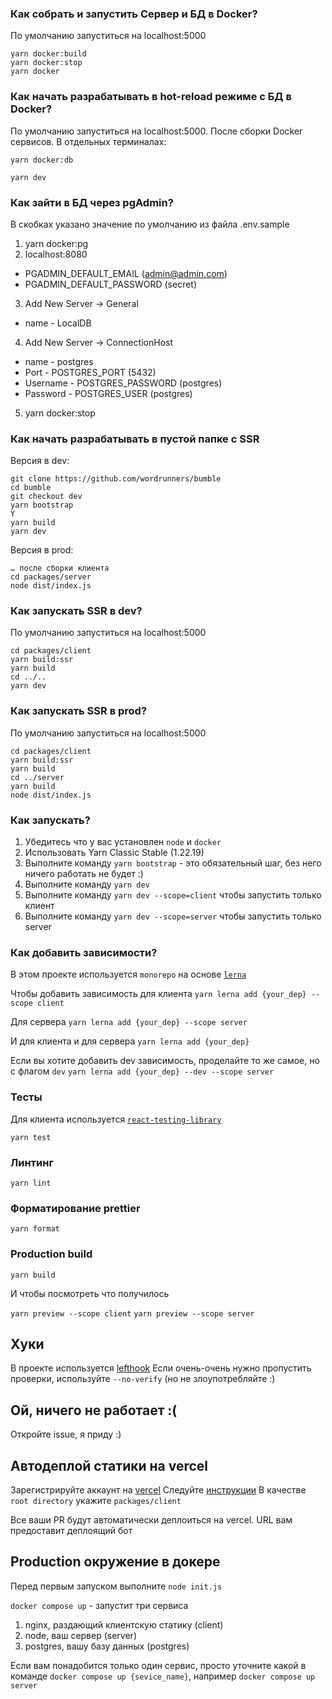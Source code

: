 ###  Как собрать и запустить Сервер и БД в Docker?
По умолчанию запуститься на localhost:5000
```
yarn docker:build
yarn docker:stop
yarn docker
```

###  Как начать разрабатывать в hot-reload режиме с БД в Docker?
По умолчанию запуститься на localhost:5000. После сборки Docker сервисов. В отдельных терминалах:

```
yarn docker:db
```
```
yarn dev
```

### Как зайти в БД через pgAdmin?
В скобках указано значение по умолчанию из файла .env.sample

1. yarn docker:pg
2. localhost:8080
- PGADMIN_DEFAULT_EMAIL (admin@admin.com)
- PGADMIN_DEFAULT_PASSWORD (secret)
3. Add New Server -> General
- name - LocalDB
4. Add New Server -> ConnectionHost
- name - postgres
- Port - POSTGRES_PORT (5432)
- Username - POSTGRES_PASSWORD (postgres)
- Password - POSTGRES_USER (postgres)
5. yarn docker:stop

### Как начать разрабатывать в пустой папке с SSR
Версия в dev:
```
git clone https://github.com/wordrunners/bumble
cd bumble
git checkout dev
yarn bootstrap
Y
yarn build
yarn dev
```

Версия в prod:
```
… после сборки клиента
cd packages/server
node dist/index.js
```

### Как запускать SSR в dev?
По умолчанию запуститься на localhost:5000
```
cd packages/client
yarn build:ssr
yarn build
cd ../..
yarn dev
```

### Как запускать SSR в prod?
По умолчанию запуститься на localhost:5000
```
cd packages/client
yarn build:ssr
yarn build
cd ../server
yarn build
node dist/index.js
```

### Как запускать?

1. Убедитесь что у вас установлен `node` и `docker`
2. Использовать Yarn Classic Stable (1.22.19)
3. Выполните команду `yarn bootstrap` - это обязательный шаг, без него ничего работать не будет :)
4. Выполните команду `yarn dev`
5. Выполните команду `yarn dev --scope=client` чтобы запустить только клиент
6. Выполните команду `yarn dev --scope=server` чтобы запустить только server


### Как добавить зависимости?
В этом проекте используется `monorepo` на основе [`lerna`](https://github.com/lerna/lerna)

Чтобы добавить зависимость для клиента 
```yarn lerna add {your_dep} --scope client```

Для сервера
```yarn lerna add {your_dep} --scope server```

И для клиента и для сервера
```yarn lerna add {your_dep}```


Если вы хотите добавить dev зависимость, проделайте то же самое, но с флагом `dev`
```yarn lerna add {your_dep} --dev --scope server```


### Тесты

Для клиента используется [`react-testing-library`](https://testing-library.com/docs/react-testing-library/intro/)

```yarn test```

### Линтинг

```yarn lint```

### Форматирование prettier

```yarn format```

### Production build

```yarn build```

И чтобы посмотреть что получилось


`yarn preview --scope client`
`yarn preview --scope server`

## Хуки
В проекте используется [lefthook](https://github.com/evilmartians/lefthook)
Если очень-очень нужно пропустить проверки, используйте `--no-verify` (но не злоупотребляйте :)

## Ой, ничего не работает :(

Откройте issue, я приду :)

## Автодеплой статики на vercel
Зарегистрируйте аккаунт на [vercel](https://vercel.com/)
Следуйте [инструкции](https://vitejs.dev/guide/static-deploy.html#vercel-for-git)
В качестве `root directory` укажите `packages/client`

Все ваши PR будут автоматически деплоиться на vercel. URL вам предоставит деплоящий бот

## Production окружение в докере
Перед первым запуском выполните `node init.js`


`docker compose up` - запустит три сервиса
1. nginx, раздающий клиентскую статику (client)
2. node, ваш сервер (server)
3. postgres, вашу базу данных (postgres)

Если вам понадобится только один сервис, просто уточните какой в команде
`docker compose up {sevice_name}`, например `docker compose up server`
